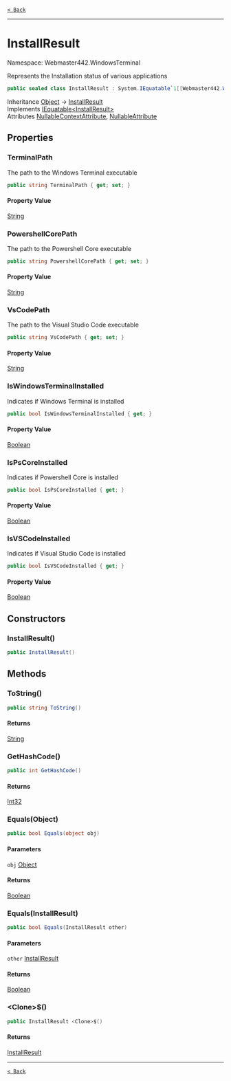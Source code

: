 [`< Back`](./)

---

# InstallResult

Namespace: Webmaster442.WindowsTerminal

Represents the Installation status of various applications

```csharp
public sealed class InstallResult : System.IEquatable`1[[Webmaster442.WindowsTerminal.InstallResult, Webmaster442.WindowsTerminal, Version=1.1.1.0, Culture=neutral, PublicKeyToken=null]]
```

Inheritance [Object](https://docs.microsoft.com/en-us/dotnet/api/system.object) → [InstallResult](./webmaster442.windowsterminal.installresult)<br>
Implements [IEquatable&lt;InstallResult&gt;](https://docs.microsoft.com/en-us/dotnet/api/system.iequatable-1)<br>
Attributes [NullableContextAttribute](https://docs.microsoft.com/en-us/dotnet/api/system.runtime.compilerservices.nullablecontextattribute), [NullableAttribute](https://docs.microsoft.com/en-us/dotnet/api/system.runtime.compilerservices.nullableattribute)

## Properties

### **TerminalPath**

The path to the Windows Terminal executable

```csharp
public string TerminalPath { get; set; }
```

#### Property Value

[String](https://docs.microsoft.com/en-us/dotnet/api/system.string)<br>

### **PowershellCorePath**

The path to the Powershell Core executable

```csharp
public string PowershellCorePath { get; set; }
```

#### Property Value

[String](https://docs.microsoft.com/en-us/dotnet/api/system.string)<br>

### **VsCodePath**

The path to the Visual Studio Code executable

```csharp
public string VsCodePath { get; set; }
```

#### Property Value

[String](https://docs.microsoft.com/en-us/dotnet/api/system.string)<br>

### **IsWindowsTerminalInstalled**

Indicates if Windows Terminal is installed

```csharp
public bool IsWindowsTerminalInstalled { get; }
```

#### Property Value

[Boolean](https://docs.microsoft.com/en-us/dotnet/api/system.boolean)<br>

### **IsPsCoreInstalled**

Indicates if Powershell Core is installed

```csharp
public bool IsPsCoreInstalled { get; }
```

#### Property Value

[Boolean](https://docs.microsoft.com/en-us/dotnet/api/system.boolean)<br>

### **IsVSCodeInstalled**

Indicates if Visual Studio Code is installed

```csharp
public bool IsVSCodeInstalled { get; }
```

#### Property Value

[Boolean](https://docs.microsoft.com/en-us/dotnet/api/system.boolean)<br>

## Constructors

### **InstallResult()**

```csharp
public InstallResult()
```

## Methods

### **ToString()**

```csharp
public string ToString()
```

#### Returns

[String](https://docs.microsoft.com/en-us/dotnet/api/system.string)<br>

### **GetHashCode()**

```csharp
public int GetHashCode()
```

#### Returns

[Int32](https://docs.microsoft.com/en-us/dotnet/api/system.int32)<br>

### **Equals(Object)**

```csharp
public bool Equals(object obj)
```

#### Parameters

`obj` [Object](https://docs.microsoft.com/en-us/dotnet/api/system.object)<br>

#### Returns

[Boolean](https://docs.microsoft.com/en-us/dotnet/api/system.boolean)<br>

### **Equals(InstallResult)**

```csharp
public bool Equals(InstallResult other)
```

#### Parameters

`other` [InstallResult](./webmaster442.windowsterminal.installresult)<br>

#### Returns

[Boolean](https://docs.microsoft.com/en-us/dotnet/api/system.boolean)<br>

### **&lt;Clone&gt;$()**

```csharp
public InstallResult <Clone>$()
```

#### Returns

[InstallResult](./webmaster442.windowsterminal.installresult)<br>

---

[`< Back`](./)
